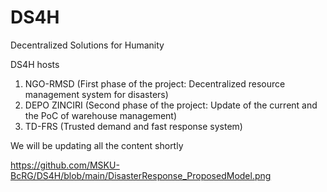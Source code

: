 # DS4H
Decentralized Solutions for Humanity

DS4H hosts 
1. NGO-RMSD (First phase of the project: Decentralized resource management system for disasters)
2. DEPO ZINCIRI (Second phase of the project: Update of the current and the PoC of warehouse management)
3. TD-FRS (Trusted demand and fast response system)

We will be updating all the content shortly


https://github.com/MSKU-BcRG/DS4H/blob/main/DisasterResponse_ProposedModel.png
